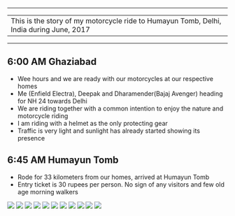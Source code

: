
---

| |
| :---  |
| This is the story of my motorcycle ride to Humayun Tomb, Delhi, India during June, 2017 |

---

##  6:00 AM Ghaziabad
*	Wee hours and we are ready with our motorcycles at our respective homes
*	Me (Enfield Electra), Deepak and Dharamender(Bajaj Avenger) heading for NH 24 towards Delhi
*	We are riding together with a common intention to enjoy the nature and motorcycle riding
*	I am riding with a helmet as the only protecting gear
*	Traffic is very light and sunlight has already started showing its presence

##  6:45 AM Humayun Tomb
*	Rode for 33 kilometers from our homes, arrived at Humayun Tomb
*	Entry ticket is 30 rupees per person. No sign of any visitors and few old age morning walkers

![](https://github.com/inbravo/travel/raw/master/june-2017/images/IMG_20170805_073438.jpg)
![](https://github.com/inbravo/travel/raw/master/june-2017/images/IMG_20170805_083557_HDR.jpg)
![](https://github.com/inbravo/travel/raw/master/june-2017/images/IMG_20170805_083526_HDR.jpg)
![](https://github.com/inbravo/travel/raw/master/june-2017/images/IMG_20170805_082124_HDR.jpg)
![](https://github.com/inbravo/travel/raw/master/june-2017/images/IMG_20170805_082132_HDR.jpg)
![](https://github.com/inbravo/travel/raw/master/june-2017/images/IMG_20170805_083257.jpg)
![](https://github.com/inbravo/travel/raw/master/june-2017/images/IMG_20170805_072028.jpg)
![](https://github.com/inbravo/travel/raw/master/june-2017/images/IMG_5440.jpg)
![](https://github.com/inbravo/travel/raw/master/june-2017/images/IMG_20170805_073704.jpg)
![](https://github.com/inbravo/travel/raw/master/june-2017/images/IMG_20170805_083825_HDR.jpg)
![](https://github.com/inbravo/travel/raw/master/june-2017/images/IMG_5483.jpg)





